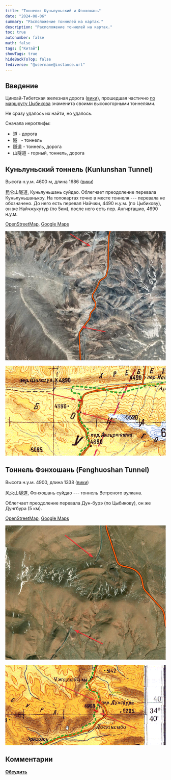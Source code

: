 ```yaml
---
title: "Тоннели: Куньлуньский и Фэнхошань"
date: "2024-08-06"
summary: "Расположение тоннелей на картах."
description: "Расположение тоннелей на картах."
toc: true
autonumber: false
math: false
tags: ["Китай"]
showTags: true
hideBackToTop: false
fediverse: "@username@instance.url"
---
```


## Введение

Цинхай-Тибетская железная дорога ([вики](https://ru.wikipedia.org/wiki/%D0%A6%D0%B8%D0%BD%D1%85%D0%B0%D0%B9-%D0%A2%D0%B8%D0%B1%D0%B5%D1%82%D1%81%D0%BA%D0%B0%D1%8F_%D0%B6%D0%B5%D0%BB%D0%B5%D0%B7%D0%BD%D0%B0%D1%8F_%D0%B4%D0%BE%D1%80%D0%BE%D0%B3%D0%B0)), прошедшая частично [по маршруту Цыбикова](/notes/tsinhai-railroad-tsybikov/) знаменита своими высокогорными тоннелями.

Не сразу удалось их найти, но удалось.

Сначала иероглифы:

* 道 - дорога
* 隧   - тоннель
* 隧道 - тоннель, дорога
* 山隧道 - горный, тоннель, дорога

## Куньлуньский тоннель (Kunlunshan Tunnel)

Высота н.у.м. 4600 м, длина 1686 ([вики](https://ru.wikipedia.org/wiki/%D0%9A%D1%83%D0%BD%D1%8C%D0%BB%D1%83%D0%BD%D1%8C%D1%81%D0%BA%D0%B8%D0%B9_%D1%82%D0%BE%D0%BD%D0%BD%D0%B5%D0%BB%D1%8C))

昆仑山隧道, Куньлуньшань суйдао. Облегчает преодоление перевала Куньлуньшанькоу. На топокартах точно в месте тоннеля --- перевала не обозначено. До него есть перевал Найчжи, 4490 н.у.м. (по Цыбикову), он же Найчжукутур (по 5км), после него есть пер. Ангирташио, 4690 н.у.м.

[OpenStreetMap](https://www.openstreetmap.org/way/32084431#map=14/35.7007/94.0737), [Google Maps](https://maps.app.goo.gl/2knrLVP7W9QfxbUi8)

![gsat-kunlun.png](gsat-kunlun.png "Снимок Here. Стрелки --- вход и выход тоннеля. Линия --- маршрут Цыбикова, она же --- современная автодорога.")

![topo5km-kunlun.png](topo5km-kunlun.png "Топокарта 5км. Стрелки и линии --- вход и выход тоннеля. Оранжевая линия --- маршрут Цыбикова, современная автодорога. Зеленый пунктир --- Цинхайн-Тибетская железная дорога.")

## Тоннель Фэнхошань (Fenghuoshan Tunnel)

Высота н.у.м. 4900, длина 1338 ([вики](https://ru.wikipedia.org/wiki/%D0%A4%D1%8D%D0%BD%D1%85%D0%BE%D1%88%D0%B0%D0%BD%D1%8C))

风火山隧道, Фэнхошань суйдао --- тоннель Ветреного вулкана.

Облегчает преодоление перевала Дун-бурэ (по Цыбикову), он же Дунгбура (5 км).

[OpenStreetMap](https://www.openstreetmap.org/way/154711311#map=13/34.6850/92.9120), [Google Maps](https://maps.app.goo.gl/2R1K6caYhqTYfBCa7)

![gsat-fen.png](gsat-fen.png "Снимок Here. Стрелки --- вход и выход тоннеля. Линия --- маршрут Цыбикова, она же --- современная автодорога.")

![topo5km-fen.png](topo5km-fen.png "Топокарта 5км. Стрелки и линии --- вход и выход тоннеля. Оранжевая линия --- маршрут Цыбикова, современная автодорога. Зеленый пунктир --- Цинхайн-Тибетская железная дорога.")

## Комментарии

[**Обсудить**](https://t.me/answer42geo/31)
